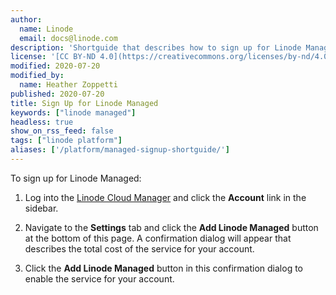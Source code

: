 ```yaml
---
author:
  name: Linode
  email: docs@linode.com
description: 'Shortguide that describes how to sign up for Linode Managed.'
license: '[CC BY-ND 4.0](https://creativecommons.org/licenses/by-nd/4.0)'
modified: 2020-07-20
modified_by:
  name: Heather Zoppetti
published: 2020-07-20
title: Sign Up for Linode Managed
keywords: ["linode managed"]
headless: true
show_on_rss_feed: false
tags: ["linode platform"]
aliases: ['/platform/managed-signup-shortguide/']
---
```


To sign up for Linode Managed:

1. Log into the [Linode Cloud Manager](https://cloud.linode.com) and click the **Account** link in the sidebar.

1. Navigate to the **Settings** tab and click the **Add Linode Managed** button at the bottom of this page. A confirmation dialog will appear that describes the total cost of the service for your account.

1. Click the **Add Linode Managed** button in this confirmation dialog to enable the service for your account.
